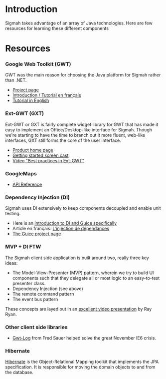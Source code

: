 # Introduction #
Sigmah takes advantage of an array of Java technologies. Here are few resources for learning these different components

# Resources #

### Google Web Toolkit (GWT) ###

GWT was the main reason for choosing the Java platform for Sigmah rather than .NET.

  * [Project page](http://code.google.com/webtoolkit/)
  * [Introduction / Tutorial en français](http://www.mkhelif.fr/2008/07/03/gwt-introduction-au-framework.html)
  * [Tutorial in English](http://code.google.com/webtoolkit/tutorials/1.6/gettingstarted.html)

### Ext-GWT (GXT) ###

Ext-GWT or GXT is fairly complete widget library for GWT that has made it easy to implement an Office/Desktop-like interface for Sigmah. Though we're starting to have the time to branch out it more fluent, web-like interfaces, GXT still forms the core of the user interface.

  * [Product home page](http://www.extjs.com/products/gxt/)
  * [Getting started screen cast](http://www.extjs.com/helpcenter/nav/0_0)
  * [Video "Best practices in Ext-GWT"](http://vimeo.com/17796860)


### GoogleMaps ###

  * [API Reference](http://code.google.com/apis/maps/documentation/index.html)

### Dependency Injection (DI) ###

Sigmah uses DI extensively to keep components decoupled and enable unit testing.

  * Here is an [introduction to DI and Guice specifically](http://www.youtube.com/watch?v=hBVJbzAagfs&feature=player_embedded)
  * Article en français: [L'injection de dépendances](http://blog.xebia.fr/2009/04/15/google-guice-les-bases-de-linjection-de-dependances/)
  * [The Guice project page](http://code.google.com/p/google-guice/)

### MVP + DI FTW ###

The Sigmah client side application is built around two, really three key ideas:

  * The Model-View-Presenter (MVP) pattern, wherein we try to build UI components such that they delegate all or most logic to an easy-to-test presenter class.
  * Dependency Injection (see above)
  * The remote command pattern
  * The event bus pattern

These concepts are layed out in an [excellent video presentation](http://code.google.com/events/io/2009/sessions/GoogleWebToolkitBestPractices.html) by Ray Ryan.

### Other client side libraries ###

  * [Gwt-Log](http://code.google.com/p/gwt-log/) from Fred Sauer helped solve the great November IE6 crisis.

### Hibernate ###

[Hibernate](http://www.hibernate.org) is the Object-Relational Mapping toolkit that implements the JPA specification. It is responsible for moving the domain objects to and from the database.